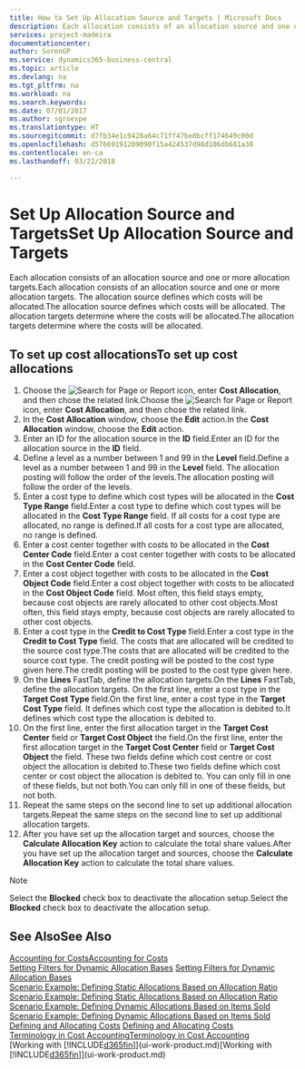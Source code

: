 ```yaml
---
title: How to Set Up Allocation Source and Targets | Microsoft Docs
description: Each allocation consists of an allocation source and one or more allocation targets. The allocation source defines which costs will be allocated. The allocation targets determine where the costs will be allocated.
services: project-madeira
documentationcenter: 
author: SorenGP
ms.service: dynamics365-business-central
ms.topic: article
ms.devlang: na
ms.tgt_pltfrm: na
ms.workload: na
ms.search.keywords: 
ms.date: 07/01/2017
ms.author: sgroespe
ms.translationtype: HT
ms.sourcegitcommit: d7fb34e1c9428a64c71ff47be8bcff174649c00d
ms.openlocfilehash: d57669191209090f15a424537d98d106db681a38
ms.contentlocale: en-ca
ms.lasthandoff: 03/22/2018

---
```

# <a name="set-up-allocation-source-and-targets"></a><span data-ttu-id="1a8e7-105">Set Up Allocation Source and Targets</span><span class="sxs-lookup"><span data-stu-id="1a8e7-105">Set Up Allocation Source and Targets</span></span>
<span data-ttu-id="1a8e7-106">Each allocation consists of an allocation source and one or more allocation targets.</span><span class="sxs-lookup"><span data-stu-id="1a8e7-106">Each allocation consists of an allocation source and one or more allocation targets.</span></span> <span data-ttu-id="1a8e7-107">The allocation source defines which costs will be allocated.</span><span class="sxs-lookup"><span data-stu-id="1a8e7-107">The allocation source defines which costs will be allocated.</span></span> <span data-ttu-id="1a8e7-108">The allocation targets determine where the costs will be allocated.</span><span class="sxs-lookup"><span data-stu-id="1a8e7-108">The allocation targets determine where the costs will be allocated.</span></span>  

## <a name="to-set-up-cost-allocations"></a><span data-ttu-id="1a8e7-109">To set up cost allocations</span><span class="sxs-lookup"><span data-stu-id="1a8e7-109">To set up cost allocations</span></span>  
1.  <span data-ttu-id="1a8e7-110">Choose the ![Search for Page or Report](media/ui-search/search_small.png "Search for Page or Report icon") icon, enter **Cost Allocation**, and then chose the related link.</span><span class="sxs-lookup"><span data-stu-id="1a8e7-110">Choose the ![Search for Page or Report](media/ui-search/search_small.png "Search for Page or Report icon") icon, enter **Cost Allocation**, and then chose the related link.</span></span>  
2.  <span data-ttu-id="1a8e7-111">In the **Cost Allocation** window, choose the **Edit** action.</span><span class="sxs-lookup"><span data-stu-id="1a8e7-111">In the **Cost Allocation** window, choose the **Edit** action.</span></span>  
3.  <span data-ttu-id="1a8e7-112">Enter an ID for the allocation source in the **ID** field.</span><span class="sxs-lookup"><span data-stu-id="1a8e7-112">Enter an ID for the allocation source in the **ID** field.</span></span>  
4.  <span data-ttu-id="1a8e7-113">Define a level as a number between 1 and 99 in the **Level** field.</span><span class="sxs-lookup"><span data-stu-id="1a8e7-113">Define a level as a number between 1 and 99 in the **Level** field.</span></span> <span data-ttu-id="1a8e7-114">The allocation posting will follow the order of the levels.</span><span class="sxs-lookup"><span data-stu-id="1a8e7-114">The allocation posting will follow the order of the levels.</span></span>  
5.  <span data-ttu-id="1a8e7-115">Enter a cost type to define which cost types will be allocated in the **Cost Type Range** field.</span><span class="sxs-lookup"><span data-stu-id="1a8e7-115">Enter a cost type to define which cost types will be allocated in the **Cost Type Range** field.</span></span> <span data-ttu-id="1a8e7-116">If all costs for a cost type are allocated, no range is defined.</span><span class="sxs-lookup"><span data-stu-id="1a8e7-116">If all costs for a cost type are allocated, no range is defined.</span></span>  
6.  <span data-ttu-id="1a8e7-117">Enter a cost center together with costs to be allocated in the **Cost Center Code** field.</span><span class="sxs-lookup"><span data-stu-id="1a8e7-117">Enter a cost center together with costs to be allocated in the **Cost Center Code** field.</span></span>  
7.  <span data-ttu-id="1a8e7-118">Enter a cost object together with costs to be allocated in the **Cost Object Code** field.</span><span class="sxs-lookup"><span data-stu-id="1a8e7-118">Enter a cost object together with costs to be allocated in the **Cost Object Code** field.</span></span> <span data-ttu-id="1a8e7-119">Most often, this field stays empty, because cost objects are rarely allocated to other cost objects.</span><span class="sxs-lookup"><span data-stu-id="1a8e7-119">Most often, this field stays empty, because cost objects are rarely allocated to other cost objects.</span></span>  
8.  <span data-ttu-id="1a8e7-120">Enter a cost type in the **Credit to Cost Type** field.</span><span class="sxs-lookup"><span data-stu-id="1a8e7-120">Enter a cost type in the **Credit to Cost Type** field.</span></span> <span data-ttu-id="1a8e7-121">The costs that are allocated will be credited to the source cost type.</span><span class="sxs-lookup"><span data-stu-id="1a8e7-121">The costs that are allocated will be credited to the source cost type.</span></span> <span data-ttu-id="1a8e7-122">The credit posting will be posted to the cost type given here.</span><span class="sxs-lookup"><span data-stu-id="1a8e7-122">The credit posting will be posted to the cost type given here.</span></span>  
9. <span data-ttu-id="1a8e7-123">On the **Lines** FastTab, define the allocation targets.</span><span class="sxs-lookup"><span data-stu-id="1a8e7-123">On the **Lines** FastTab, define the allocation targets.</span></span> <span data-ttu-id="1a8e7-124">On the first line, enter a cost type in the **Target Cost Type** field.</span><span class="sxs-lookup"><span data-stu-id="1a8e7-124">On the first line, enter a cost type in the **Target Cost Type** field.</span></span> <span data-ttu-id="1a8e7-125">It defines which cost type the allocation is debited to.</span><span class="sxs-lookup"><span data-stu-id="1a8e7-125">It defines which cost type the allocation is debited to.</span></span>  
10. <span data-ttu-id="1a8e7-126">On the first line, enter the first allocation target in the **Target Cost Center** field or **Target Cost Object** the field.</span><span class="sxs-lookup"><span data-stu-id="1a8e7-126">On the first line, enter the first allocation target in the **Target Cost Center** field or **Target Cost Object** the field.</span></span> <span data-ttu-id="1a8e7-127">These two fields define which cost centre or cost object the allocation is debited to.</span><span class="sxs-lookup"><span data-stu-id="1a8e7-127">These two fields define which cost center or cost object the allocation is debited to.</span></span> <span data-ttu-id="1a8e7-128">You can only fill in one of these fields, but not both.</span><span class="sxs-lookup"><span data-stu-id="1a8e7-128">You can only fill in one of these fields, but not both.</span></span>  
11. <span data-ttu-id="1a8e7-129">Repeat the same steps on the second line to set up additional allocation targets.</span><span class="sxs-lookup"><span data-stu-id="1a8e7-129">Repeat the same steps on the second line to set up additional allocation targets.</span></span>  
12. <span data-ttu-id="1a8e7-130">After you have set up the allocation target and sources, choose the **Calculate Allocation Key** action to calculate the total share values.</span><span class="sxs-lookup"><span data-stu-id="1a8e7-130">After you have set up the allocation target and sources, choose the **Calculate Allocation Key** action to calculate the total share values.</span></span>  

> [!NOTE]  
>  <span data-ttu-id="1a8e7-131">Select the **Blocked** check box to deactivate the allocation setup.</span><span class="sxs-lookup"><span data-stu-id="1a8e7-131">Select the **Blocked** check box to deactivate the allocation setup.</span></span>  

## <a name="see-also"></a><span data-ttu-id="1a8e7-132">See Also</span><span class="sxs-lookup"><span data-stu-id="1a8e7-132">See Also</span></span>  
[<span data-ttu-id="1a8e7-133">Accounting for Costs</span><span class="sxs-lookup"><span data-stu-id="1a8e7-133">Accounting for Costs</span></span>](finance-manage-cost-accounting.md)  
 <span data-ttu-id="1a8e7-134">[Setting Filters for Dynamic Allocation Bases](finance-setting-filters-for-dynamic-allocation-bases.md) </span><span class="sxs-lookup"><span data-stu-id="1a8e7-134">[Setting Filters for Dynamic Allocation Bases](finance-setting-filters-for-dynamic-allocation-bases.md) </span></span>  
 <span data-ttu-id="1a8e7-135">[Scenario Example: Defining Static Allocations Based on Allocation Ratio](finance-scenario-example-defining-static-allocations-based-on-allocation-ratio.md) </span><span class="sxs-lookup"><span data-stu-id="1a8e7-135">[Scenario Example: Defining Static Allocations Based on Allocation Ratio](finance-scenario-example-defining-static-allocations-based-on-allocation-ratio.md) </span></span>  
 <span data-ttu-id="1a8e7-136">[Scenario Example: Defining Dynamic Allocations Based on Items Sold](finance-scenario-example-defining-dynamic-allocations-based-on-items-sold.md) </span><span class="sxs-lookup"><span data-stu-id="1a8e7-136">[Scenario Example: Defining Dynamic Allocations Based on Items Sold](finance-scenario-example-defining-dynamic-allocations-based-on-items-sold.md) </span></span>  
 <span data-ttu-id="1a8e7-137">[Defining and Allocating Costs](finance-define-and-allocate-costs.md) </span><span class="sxs-lookup"><span data-stu-id="1a8e7-137">[Defining and Allocating Costs](finance-define-and-allocate-costs.md) </span></span>  
 [<span data-ttu-id="1a8e7-138">Terminology in Cost Accounting</span><span class="sxs-lookup"><span data-stu-id="1a8e7-138">Terminology in Cost Accounting</span></span>](finance-terminology-in-cost-accounting.md)  
 <span data-ttu-id="1a8e7-139">[Working with [!INCLUDE[d365fin](includes/d365fin_md.md)]](ui-work-product.md)</span><span class="sxs-lookup"><span data-stu-id="1a8e7-139">[Working with [!INCLUDE[d365fin](includes/d365fin_md.md)]](ui-work-product.md)</span></span>

